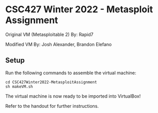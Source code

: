 # CSC427 Winter 2022 - Metasploit Assignment
Original VM (Metasploitable 2) By: Rapid7

Modified VM By: Josh Alexander, Brandon Elefano

## Setup
Run the following commands to assemble the virtual machine:

    cd CSC427Winter2022-MetasploitAssignment
    sh makeVM.sh
The virtual machine is now ready to be imported into VirtualBox!

Refer to the handout for further instructions.
